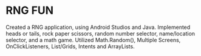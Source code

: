 # RNG FUN
Created a RNG application, using Android Studios and Java.
Implemented heads or tails, rock paper scissors, random number selector, name/location selector, and a math game.
Utilized Math.Random(), Multiple Screens, OnClickListeners, List/Grids, Intents and ArrayLists.
